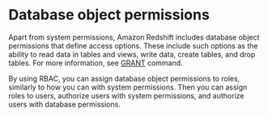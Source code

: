 # Database object permissions<a name="r_roles-database-privileges"></a>

Apart from system permissions, Amazon Redshift includes database object permissions that define access options\. These include such options as the ability to read data in tables and views, write data, create tables, and drop tables\. For more information, see [GRANT](r_GRANT.md) command\.

By using RBAC, you can assign database object permissions to roles, similarly to how you can with system permissions\. Then you can assign roles to users, authorize users with system permissions, and authorize users with database permissions\.